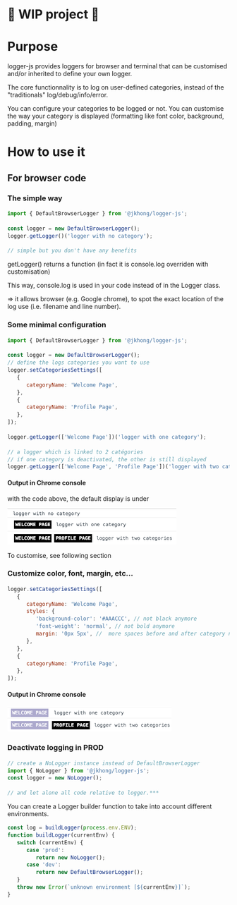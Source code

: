 # 🚧 WIP project 🚧

# Purpose

logger-js provides loggers for browser and terminal that can be customised and/or inherited to define your own logger.

The core functionnality is to log on user-defined categories, instead of the "traditionals" log/debug/info/error.

You can configure your categories to be logged or not.
You can customise the way your category is displayed (formatting like font color, background, padding, margin)

# How to use it

## For browser code

### The simple way

```javascript
import { DefaultBrowserLogger } from '@jkhong/logger-js';

const logger = new DefaultBrowserLogger();
logger.getLogger()('logger with no category');

// simple but you don't have any benefits
```

getLogger() returns a function (in fact it is console.log overriden with customisation)

This way, console.log is used in your code instead of in the Logger class.

=> it allows browser (e.g. Google chrome), to spot the exact location of the log use (i.e. filename and line number).

### Some minimal configuration

```javascript
import { DefaultBrowserLogger } from '@jkhong/logger-js';

const logger = new DefaultBrowserLogger();
// define the logs categories you want to use
logger.setCategoriesSettings([
   {
      categoryName: 'Welcome Page',
   },
   {
      categoryName: 'Profile Page',
   },
]);

logger.getLogger(['Welcome Page'])('logger with one category');

// a logger which is linked to 2 catégories
// if one category is deactivated, the other is still displayed
logger.getLogger(['Welcome Page', 'Profile Page'])('logger with two categories');
```

#### Output in Chrome console

with the code above, the default display is under

![console](readme/minimal_conf.png)

To customise, see following section

### Customize color, font, margin, etc...

```javascript
logger.setCategoriesSettings([
   {
      categoryName: 'Welcome Page',
      styles: {
         'background-color': '#AAACCC', // not black anymore
         'font-weight': 'normal', // not bold anymore
         margin: '0px 5px', //  more spaces before and after category name
      },
   },
   {
      categoryName: 'Profile Page',
   },
]);
```

#### Output in Chrome console

![console](readme/customised.png)

### Deactivate logging in PROD

```javascript
// create a NoLogger instance instead of DefaultBrowserLogger
import { NoLogger } from '@jkhong/logger-js';
const logger = new NoLogger();

// and let alone all code relative to logger.***
```

You can create a Logger builder function to take into account different environments.

```javascript
const log = buildLogger(process.env.ENV);
function buildLogger(currentEnv) {
   switch (currentEnv) {
      case 'prod':
         return new NoLogger();
      case 'dev':
         return new DefaultBrowserLogger();
   }
   throw new Error(`unknown environment [${currentEnv}]`);
}
```
